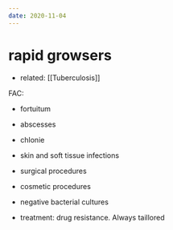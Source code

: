 ```yaml
---
date: 2020-11-04
---
```


# rapid growsers

- related: [[Tuberculosis]]

FAC:

- fortuitum

- abscesses

- chlonie

- skin and soft tissue infections

- surgical procedures

- cosmetic procedures

- negative bacterial cultures

- treatment: drug resistance. Always taillored
